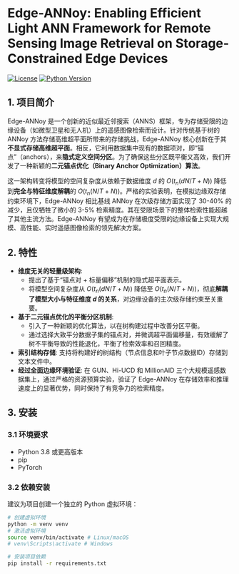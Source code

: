# Edge-ANNoy: Enabling Efficient Light ANN Framework for Remote Sensing Image Retrieval on Storage-Constrained Edge Devices

[![License](https://img.shields.io/github/license/YourOrg/Edge-ANNoy)](https://github.com/YourOrg/Edge-ANNoy/blob/main/LICENSE)
[![Python Version](https://img.shields.io/badge/python-3.8%2B-blue)](https://www.python.org/)
<!-- 您可以根据需要添加更多徽章，如 CI/CD 状态、文档状态等 -->

## 1. 项目简介

Edge-ANNoy 是一个创新的近似最近邻搜索（ANNS）框架，专为存储受限的边缘设备（如微型卫星和无人机）上的遥感图像检索而设计。针对传统基于树的 ANNoy 方法存储高维超平面所带来的存储挑战，Edge-ANNoy 核心创新在于其**不显式存储高维超平面**。相反，它利用数据集中现有的数据项对，即“锚点”（anchors），来**隐式定义空间分区**。为了确保这些分区既平衡又高效，我们开发了一种新颖的**二元锚点优化（Binary Anchor Optimization）算法**。

这一架构转变将模型的空间复杂度从依赖于数据维度 $d$ 的 $O(t_n(dN/T + N))$ 降低到**完全与特征维度解耦**的 $O(t_n(N/T + N))$。严格的实验表明，在模拟边缘双存储约束环境下，Edge-ANNoy 相比基线 ANNoy 在次级存储方面实现了 30-40% 的减少，且仅牺牲了微小的 3-5% 检索精度。其在受限场景下的整体检索性能超越了其他主流方法。Edge-ANNoy 有望成为在存储极度受限的边缘设备上实现大规模、高性能、实时遥感图像检索的领先解决方案。

## 2. 特性

*   **维度无关的轻量级架构**:
    *   提出了基于“锚点对 + 标量偏移”机制的隐式超平面表示。
    *   将模型空间复杂度从 $O(t_n(dN/T + N))$ 降低至 $O(t_n(N/T + N))$，彻底**解耦了模型大小与特征维度 $d$ 的关系**，对边缘设备的主次级存储约束至关重要。
*   **基于二元锚点优化的平衡分区机制**:
    *   引入了一种新颖的优化算法，以在树构建过程中改善分区平衡。
    *   通过选择大致平分数据子集的锚点对，并微调超平面偏移量，有效缓解了树不平衡导致的性能退化，平衡了检索效率和召回精度。
*   **索引结构存储**: 支持将构建好的树结构（节点信息和叶子节点数据ID）存储到文本文件中。
*   **经过全面边缘环境验证**: 在 GUN、Hi-UCD 和 MillionAID 三个大规模遥感数据集上，通过严格的资源预算实验，验证了 Edge-ANNoy 在存储效率和推理速度上的显著优势，同时保持了有竞争力的检索精度。

## 3. 安装

### 3.1 环境要求

*   Python 3.8 或更高版本
*   pip 
*   PyTorch 

### 3.2 依赖安装

建议为项目创建一个独立的 Python 虚拟环境：

```bash
# 创建虚拟环境
python -m venv venv
# 激活虚拟环境
source venv/bin/activate # Linux/macOS
# venv\Scripts\activate # Windows

# 安装项目依赖
pip install -r requirements.txt